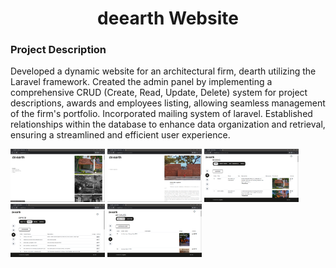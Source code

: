 
 <h1 align="center">deearth Website</h1>

<h3>Project Description</h3>

Developed a dynamic website for an architectural firm, dearth utilizing the Laravel framework. Created the admin panel by implementing a comprehensive CRUD (Create, Read, Update, Delete) system for project descriptions, awards and employees listing, allowing seamless management of the firm's portfolio. Incorporated mailing system of laravel. Established relationships within the database to enhance data organization and retrieval, ensuring a streamlined and efficient user experience.

<p>
<img src="images/deearth1.png" alt="Logo" style="width:30%;" >
<img src="images/deearth2.png" alt="Logo" style="width:30%;" >
<img src="images/deearth3.png" alt="Logo" style="width:30%;" >
<img src="images/deearth4.png" alt="Logo" style="width:30%;" >
<img src="images/deearth5.png" alt="Logo" style="width:30%;" >
</p>
